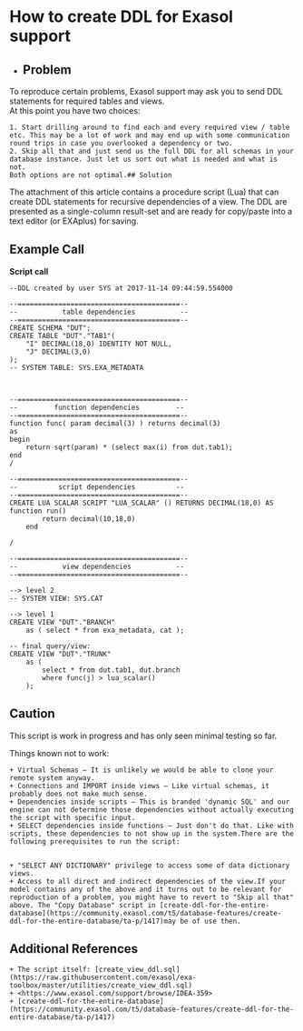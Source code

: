 # How to create DDL for Exasol support 
* ## Problem

 To reproduce certain problems, Exasol support may ask you to send DDL statements for required tables and views.  
At this point you have two choices:


	1. Start drilling around to find each and every required view / table etc. This may be a lot of work and may end up with some communication round trips in case you overlooked a dependency or two.
	2. Skip all that and just send us the full DDL for all schemas in your database instance. Just let us sort out what is needed and what is not.  
	Both options are not optimal.## Solution

 The attachment of this article contains a procedure script (Lua) that can create DDL statements for recursive dependencies of a view. The DDL are presented as a single-column result-set and are ready for copy/paste into a text editor (or EXAplus) for saving.

 ## Example Call

  **Script call**  
```"code-sql"
--DDL created by user SYS at 2017-11-14 09:44:59.554000

--========================================--
--           table dependencies           --
--========================================--
CREATE SCHEMA "DUT";
CREATE TABLE "DUT"."TAB1"(
	"I" DECIMAL(18,0) IDENTITY NOT NULL,
	"J" DECIMAL(3,0)
);
-- SYSTEM TABLE: SYS.EXA_METADATA



--========================================--
--         function dependencies         --
--========================================--
function func( param decimal(3) ) returns decimal(3)
as
begin
	return sqrt(param) * (select max(i) from dut.tab1);
end
/

--========================================--
--          script dependencies          --
--========================================--
CREATE LUA SCALAR SCRIPT "LUA_SCALAR" () RETURNS DECIMAL(18,0) AS
function run()
		return decimal(10,18,0)
	end

/

--========================================--
--           view dependencies           --
--========================================--

--> level 2
-- SYSTEM VIEW: SYS.CAT

--> level 1
CREATE VIEW "DUT"."BRANCH"
	as ( select * from exa_metadata, cat );

-- final query/view:
CREATE VIEW "DUT"."TRUNK"
	as (
		select * from dut.tab1, dut.branch
		where func(j) > lua_scalar()
	);
```
   ## Caution

 This script is work in progress and has only seen minimal testing so far.

 Things known not to work:


	+ Virtual Schemas – It is unlikely we would be able to clone your remote system anyway.
	+ Connections and IMPORT inside views – Like virtual schemas, it probably does not make much sense.
	+ Dependencies inside scripts – This is branded 'dynamic SQL' and our engine can not determine those dependencies without actually executing the script with specific input.
	+ SELECT dependencies inside functions – Just don't do that. Like with scripts, these dependencies to not show up in the system.There are the following prerequisites to run the script:


	+ "SELECT ANY DICTIONARY" privilege to access some of data dictionary views.
	+ Access to all direct and indirect dependencies of the view.If your model contains any of the above and it turns out to be relevant for reproduction of a problem, you might have to revert to "Skip all that" above. The "Copy Database" script in [create-ddl-for-the-entire-database](https://community.exasol.com/t5/database-features/create-ddl-for-the-entire-database/ta-p/1417)may be of use then.

 ## Additional References


	+ The script itself: [create_view_ddl.sql](https://raw.githubusercontent.com/exasol/exa-toolbox/master/utilities/create_view_ddl.sql)
	+ <https://www.exasol.com/support/browse/IDEA-359>
	+ [create-ddl-for-the-entire-database](https://community.exasol.com/t5/database-features/create-ddl-for-the-entire-database/ta-p/1417)
